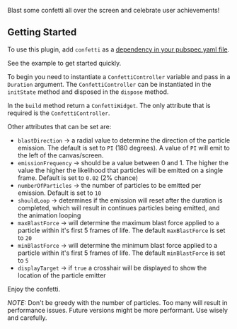 Blast some confetti all over the screen and celebrate user achievements!  
  
## Getting Started  
  
To use this plugin, add `confetti` as a [dependency in your pubspec.yaml file](https://flutter.io/platform-plugins/). 
  
See the example to get started quickly.

To begin you need to instantiate a `ConfettiController` variable and pass in a `Duration` argument. The `ConfettiController` can be instantiated in the `initState` method and disposed in the `dispose` method.

In the `build` method return a `ConfettiWidget`. The only attribute that is required is the `ConfettiController`.

Other attributes that can be set are:
* `blastDirection` -> a radial value to determine the direction of the particle emission. The default is set to `PI` (180 degrees). A value of `PI` will emit to the left of the canvas/screen.
* `emissionFrequency` -> should be a value between 0 and 1. The higher the value the higher the likelihood that particles will be emitted on a single frame. Default is set to `0.02` (2% chance)
* `numberOfParticles` -> the number of particles to be emitted per emission. Default is set to `10`
* `shouldLoop` -> determines if the emission will reset after the duration is completed, which will result in continues particles being emitted, and the animation looping
* `maxBlastForce` -> will determine the maximum blast force applied to a particle within it's first 5 frames of life. The default `maxBlastForce` is set to `20`
* `minBlastForce` -> will determine the minimum blast force applied to a particle within it's first 5 frames of life. The default `minBlastForce` is set to `5`
* `displayTarget` -> if `true` a crosshair will be displayed to show the location of the particle emitter

Enjoy the confetti.

*NOTE:* Don't be greedy with the number of particles. Too many will result in performance issues. Future versions might be more performant. Use wisely and carefully.